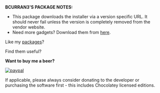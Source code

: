 **BCURRAN3'S PACKAGE NOTES:**

* This package downloads the installer via a version specific URL. It should never fail unless the version is completely removed from the vendor website.
* Need more gadgets? Download them from [here](http://win7gadgets.com/).

Like my [packages](https://chocolatey.org/profiles/bcurran3)? 

Find them useful?

**Want to buy me a beer?**

[![paypal](https://www.paypalobjects.com/en_US/i/btn/btn_donateCC_LG.gif)](https://www.paypal.com/cgi-bin/webscr?cmd=_s-xclick&hosted_button_id=4ECL3UCG5CGB6)

If applicable, please always consider donating to the developer or purchasing the software first - this includes Chocolatey licensed editions. 

